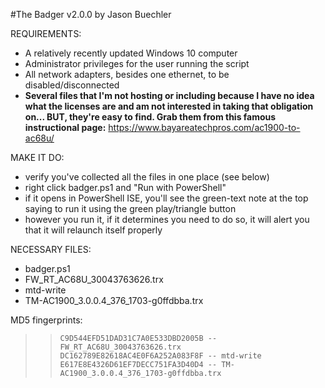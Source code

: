 #The Badger v2.0.0 by Jason Buechler

REQUIREMENTS:
* A relatively recently updated Windows 10 computer
* Administrator privileges for the user running the script
* All network adapters, besides one ethernet, to be disabled/disconnected
* __Several files that I'm not hosting or including because I have no idea what the licenses are and am not interested in taking that obligation on... BUT, they're easy to find. Grab them from this famous instructional page:__ https://www.bayareatechpros.com/ac1900-to-ac68u/

MAKE IT DO:
* verify you've collected all the files in one place (see below)
* right click badger.ps1 and "Run with PowerShell"
* if it opens in PowerShell ISE, you'll see the green-text note at the top saying to run it using the green play/triangle button
* however you run it, if it determines you need to do so, it will alert you that it will relaunch itself properly 
 
NECESSARY FILES:
* badger.ps1
* FW_RT_AC68U_30043763626.trx
* mtd-write 
* TM-AC1900_3.0.0.4_376_1703-g0ffdbba.trx


MD5 fingerprints:  
>> ``C9D544EFD51DAD31C7A0E533DBD2005B -- FW_RT_AC68U_30043763626.trx``  
>> ``DC162789E82618AC4E0F6A252A083F8F -- mtd-write``  
>> ``E617E8E4326D61EF7DECC751FA3D40D4 -- TM-AC1900_3.0.0.4_376_1703-g0ffdbba.trx``  



